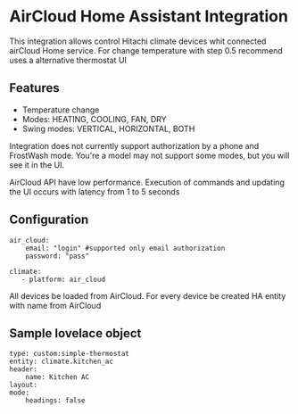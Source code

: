 # AirCloud Home Assistant Integration

This integration allows control Hitachi climate devices whit connected airCloud Home service.
For change temperature with step 0.5 recommend uses a alternative thermostat UI

## Features

* Temperature change
* Modes: HEATING, COOLING, FAN, DRY
* Swing modes: VERTICAL, HORIZONTAL, BOTH

Integration does not currently support authorization by a phone and FrostWash mode. You're a model may not support some modes, but you will see it in the UI.

AirCloud API have low performance. Execution of commands and updating the UI occurs with latency from 1 to 5 seconds

## Configuration

    air_cloud:
        email: "login" #supported only email authorization
        password: "pass"

    climate:
       - platform: air_cloud

All devices be loaded from AirCloud. For every device be created HA entity with name from AirCloud

## Sample lovelace object

    type: custom:simple-thermostat
    entity: climate.kitchen_ac
    header:  
        name: Kitchen AC
    layout:  
    mode:    
        headings: false

